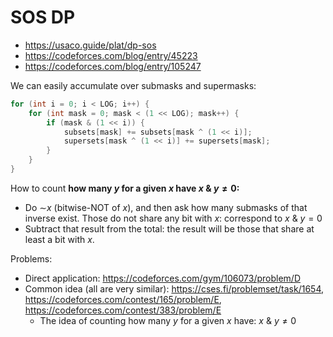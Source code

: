 # SOS DP
- https://usaco.guide/plat/dp-sos
- https://codeforces.com/blog/entry/45223
- https://codeforces.com/blog/entry/105247

We can easily accumulate over submasks and supermasks:
```cpp
for (int i = 0; i < LOG; i++) {
    for (int mask = 0; mask < (1 << LOG); mask++) {
        if (mask & (1 << i)) {
            subsets[mask] += subsets[mask ^ (1 << i)];
            supersets[mask ^ (1 << i)] += supersets[mask];
        }
    }
}
```

How to count **how many $y$ for a given $x$ have $x\ \&\ y \neq 0$:**
- Do $\mathord{\sim} x$ (bitwise-NOT of $x$), and then ask how many submasks of that inverse exist. Those do not share any bit with $x$: correspond to $x\ \&\ y = 0$
- Subtract that result from the total: the result will be those that share at least a bit with $x$.

Problems:
- Direct application: https://codeforces.com/gym/106073/problem/D
- Common idea (all are very similar): https://cses.fi/problemset/task/1654, https://codeforces.com/contest/165/problem/E, https://codeforces.com/contest/383/problem/E
    * The idea of counting how many $y$ for a given $x$ have: $x\ \&\ y \neq 0$
